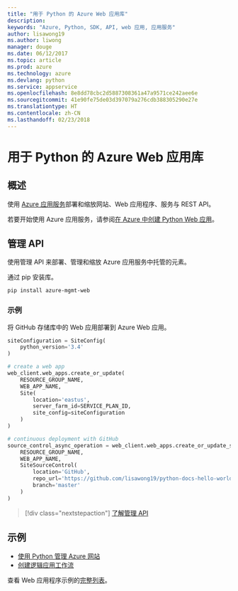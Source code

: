 ```yaml
---
title: "用于 Python 的 Azure Web 应用库"
description: 
keywords: "Azure, Python, SDK, API, web 应用, 应用服务"
author: lisawong19
ms.author: liwong
manager: douge
ms.date: 06/12/2017
ms.topic: article
ms.prod: azure
ms.technology: azure
ms.devlang: python
ms.service: appservice
ms.openlocfilehash: 8e8dd78cbc2d5887308361a47a9571ce242aee6e
ms.sourcegitcommit: 41e90fe75de03d397079a276cdb388305290e27e
ms.translationtype: HT
ms.contentlocale: zh-CN
ms.lasthandoff: 02/23/2018
---
```

# <a name="azure-web-apps-libraries-for-python"></a>用于 Python 的 Azure Web 应用库

## <a name="overview"></a>概述

使用 [Azure 应用服务](/azure/app-service)部署和缩放网站、Web 应用程序、服务与 REST API。

若要开始使用 Azure 应用服务，请参阅[在 Azure 中创建 Python Web 应用](/azure/app-service-web/app-service-web-get-started-python)。

## <a name="management-api"></a>管理 API

使用管理 API 来部署、管理和缩放 Azure 应用服务中托管的元素。

通过 pip 安装库。

```bash
pip install azure-mgmt-web
```

### <a name="example"></a>示例

将 GitHub 存储库中的 Web 应用部署到 Azure Web 应用。

```python
siteConfiguration = SiteConfig(
    python_version='3.4'
)

# create a web app
web_client.web_apps.create_or_update(
    RESOURCE_GROUP_NAME,
    WEB_APP_NAME,
    Site(
        location='eastus',
        server_farm_id=SERVICE_PLAN_ID,
        site_config=siteConfiguration
    )
)

# continuous deployment with GitHub
source_control_async_operation = web_client.web_apps.create_or_update_source_control(
    RESOURCE_GROUP_NAME,
    WEB_APP_NAME,
    SiteSourceControl(
        location='GitHub',
        repo_url='https://github.com/lisawong19/python-docs-hello-world',
        branch='master'
    )
)
```
> [!div class="nextstepaction"]
> [了解管理 API](/python/api/overview/azure/webapps/management)

## <a name="samples"></a>示例 

* [使用 Python 管理 Azure 网站][1]
* [创建逻辑应用工作流][2]
 
查看 Web 应用程序示例的[完整列表](https://azure.microsoft.com/en-us/resources/samples/?platform=python&term=web-app)。

[1]: https://azure.microsoft.com/resources/samples/app-service-web-python-manage
[2]: ../docs-ref-conceptual/python-sdk-azure-samples-logic-app-workflow.md